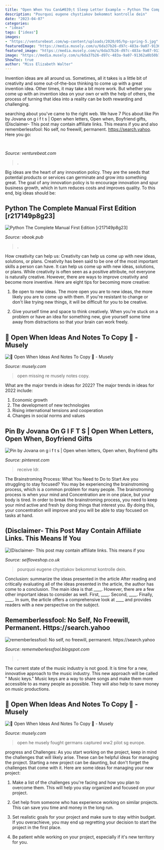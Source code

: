 ```yaml
---
title: "Open When You Can&#039;t Sleep Letter Example ~ Python The Complete Manual First Edition [r217149p8g23]"
description: "Pourquoi eugene chystiakov bekommst kontrolle dein"
date: "2023-04-07"
categories:
- "ideas"
tags: ["ideas"]
images:
- "https://venturebeat.com/wp-content/uploads/2020/05/hp-spring-5.jpg"
featuredImage: "https://media.musely.com/u/6da37b26-d97c-483a-9a07-91362a0b50b7.jpg"
featured_image: "https://media.musely.com/u/6da37b26-d97c-483a-9a07-91362a0b50b7.jpg"
image: "https://media.musely.com/u/6da37b26-d97c-483a-9a07-91362a0b50b7.jpg"
ShowToc: true
author: "Miss Elizabeth Walter"
---
```



Invention ideas are all around us. Sometimes, all it takes is a little bit of creativity and some out-of-the-box thinking to come up with a great invention idea. Other times, it may take a bit more work. But whether you come up with an invention idea on your own or with the help of others, the process of turning that idea into a reality can be both rewarding and challenging.

	

		
searching about  you've came to the right web. We have 7 Pics about  like Pin by Jovana on g i f t s | Open when letters, Open when, Boyfriend gifts, (Disclaimer- This post may contain affiliate links. This means if you and also rememberlessfool: No self, no freewill, permanent. https://search.yahoo. Here you go:
		
    
## 

<img loading=lazy src="https://venturebeat.com/wp-content/uploads/2020/05/hp-spring-5.jpg" onerror="this.onerror=null;this.src='https://tse2.mm.bing.net/th?id=OIP.fXSXyjRlr5jTrM8LdxvxWQHaFj&amp;pid=15.1';" alt="">

_Source: venturebeat.com_

>. 

	

Big ideas are the heart of any innovation policy. They are the seeds that potential products or services can germinate and grow into something great. The goal of any innovation policy is to encourage innovation and spur business growth, which in turn reduces costs and improves quality. To this end, big ideas should be: 

    
## Python The Complete Manual First Edition [r217149p8g23]

<img loading=lazy src="https://vbook.pub/img/crop/300x300/qwy1jl04x3wm.jpg" onerror="this.onerror=null;this.src='https://tse4.mm.bing.net/th?id=OIP.AaOGqqV1glDluGhGpEsxTAAAAA&amp;pid=15.1';" alt="Python The Complete Manual First Edition [r217149p8g23]">

_Source: vbook.pub_

>. 

	

How creativity can help us: Creativity can help us come up with new ideas, solutions, or plans.
Creativity has been said to be one of the most important skills a person can have. It can help us come up with new ideas, solutions, or plans. While creativity is often seen as a positive attribute, not everyone is naturally creative. However, there are ways to improve creativity and become more inventive. Here are eight tips for becoming more creative: 
1. Be open to new ideas. The more open you are to new ideas, the more likely you are to come up with them. If you're resistant to change or don't like trying new things, it will be difficult for you to be creative.

2. Give yourself time and space to think creatively. When you're stuck on a problem or have an idea for something new, give yourself some time away from distractions so that your brain can work freely.

    
## 💌 Open When Ideas And Notes To Copy 💌 - Musely

<img loading=lazy src="https://media.musely.com/u/6da37b26-d97c-483a-9a07-91362a0b50b7.jpg" onerror="this.onerror=null;this.src='https://tse1.mm.bing.net/th?id=OIP.VLQBOaGjzqPw_pnzL5Iz4gHaGU&amp;pid=15.1';" alt="💌 Open When Ideas And Notes To Copy 💌 - Musely">

_Source: musely.com_

>open missing re musely notes copy. 

	

What are the major trends in ideas for 2022?
The major trends in ideas for 2022 include: 
1. Economic growth 
2. The development of new technologies 
3. Rising international tensions and cooperation 
4. Changes in social norms and values 

    
## Pin By Jovana On G I F T S | Open When Letters, Open When, Boyfriend Gifts

<img loading=lazy src="https://i.pinimg.com/originals/bd/85/ef/bd85ef2656054955bb2cfa85e6c8f1fa.jpg" onerror="this.onerror=null;this.src='https://tse1.mm.bing.net/th?id=OIP.9iaeiy7kVXKzwNUhqIgKbQHaJ4&amp;pid=15.1';" alt="Pin by Jovana on g i f t s | Open when letters, Open when, Boyfriend gifts">

_Source: pinterest.com_

>receive ldr. 

	

The Brainstroming Process: What You Need to Do to Start
Are you struggling to stay focused? You may be experiencing the brainstroming process, which is a common problem for many people. The brainstroming process is when your mind and Concentration are in one place, but your body is tired. In order to break the brainstroming process, you need to keep your mind active and fresh by doing things that interest you. By doing this, your concentration will improve and you will be able to stay focused on tasks at hand.

    
## (Disclaimer- This Post May Contain Affiliate Links. This Means If You

<img loading=lazy src="http://cdn.shopify.com/s/files/1/0452/5195/2789/articles/photo-1591730987082-d3574c367208.jpg?v=1626956457" onerror="this.onerror=null;this.src='https://tse3.mm.bing.net/th?id=OIP.9L7A7Vo4Z1nct71HvVnAgQHaEK&amp;pid=15.1';" alt="(Disclaimer- This post may contain affiliate links. This means if you">

_Source: selfloveshop.co.uk_

>pourquoi eugene chystiakov bekommst kontrolle dein. 

	

Conclusion: summarize the ideas presented in the article
After reading and critically evaluating all of the ideas presented in the article, the author has come to a conclusion. The main idea is that ____. However, there are a few other important ideas to consider as well. First, ____. Second, ____. Finally, ____. In sum, the article offers a comprehensive look at ____ and provides readers with a new perspective on the subject.

    
## Rememberlessfool: No Self, No Freewill, Permanent. Https://search.yahoo

<img loading=lazy src="https://1.bp.blogspot.com/-zu5t-tgKz3E/XhZ2qnQ8HLI/AAAAAAAAb-k/TMpe39lJPCkq2VV7RhUjypssQEEl728jgCLcBGAsYHQ/s1600/Untitled154.png" onerror="this.onerror=null;this.src='https://tse2.mm.bing.net/th?id=OIP.nVzcn5vcDRId0NUkVka4pAHaEK&amp;pid=15.1';" alt="rememberlessfool: No self, no freewill, permanent. https://search.yahoo">

_Source: rememeberlessfool.blogspot.com_

>. 

	

The current state of the music industry is not good. It is time for a new, innovative approach to the music industry. This new approach will be called " Music keys." Music keys are a way to share songs and make them more accessible to as many people as possible. They will also help to save money on music productions.

    
## 💌 Open When Ideas And Notes To Copy 💌 - Musely

<img loading=lazy src="https://media.musely.com/u/a91da310-15fc-4f58-a000-a22fdaa92a1e.jpg" onerror="this.onerror=null;this.src='https://tse1.mm.bing.net/th?id=OIP.EDli4avhHYXQE38VH6WfPAHaEF&amp;pid=15.1';" alt="💌 Open When Ideas And Notes To Copy 💌 - Musely">

_Source: musely.com_

>open he musely fought germans captured ww2 pilot sg europe. 

	

progress and Challenges: As you start working on the project, keep in mind the challenges that will likely arise. These can be helpful ideas for managing the project.
Starting a new project can be daunting, but don't forget the challenges that come with it. Here are some ideas for managing your new project:
1. Make a list of the challenges you're facing and how you plan to overcome them. This will help you stay organized and focused on your project.

2. Get help from someone who has experience working on similar projects. This can save you time and money in the long run.

3. Set realistic goals for your project and make sure to stay within budget. If you overachieve, you may end up regretting your decision to start the project in the first place.

4. Be patient while working on your project, especially if it's new territory for you.

